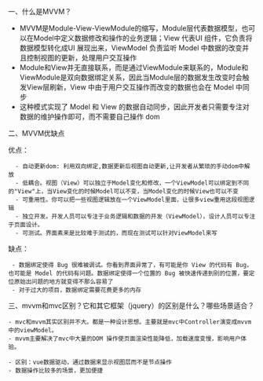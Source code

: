 一、什么是MVVM？

  - MVVM是Module-View-ViewModule的缩写，Module层代表数据模型，也可以在Model中定义数据修改和操作的业务逻辑；View 代表UI 组件，它负责将数据模型转化成UI 展现出来，ViewModel 负责监听 Model 中数据的改变并且控制视图的更新，处理用户交互操作
  - Module和View并无直接联系，而是通过ViewModule来联系的，Module和ViewModule是双向数据绑定关系，因此当Module层的数据发生改变时会触发View层刷新，View 中由于用户交互操作而改变的数据也会在 Model 中同步
  - 这种模式实现了 Model 和 View 的数据自动同步，因此开发者只需要专注对数据的维护操作即可，而不需要自己操作 dom

二、MVVM优缺点

   优点：
  
      - 自动更新dom: 利用双向绑定,数据更新后视图自动更新,让开发者从繁琐的手动dom中解放
      - 低耦合。视图（View）可以独立于Model变化和修改，一个ViewModel可以绑定到不同的"View"上，当View变化的时候Model可以不变，当Model变化的时候View也可以不变
      - 可重用性。你可以把一些视图逻辑放在一个ViewModel里面，让很多view重用这段视图逻辑
      - 独立开发。开发人员可以专注于业务逻辑和数据的开发（ViewModel），设计人员可以专注于页面设计。
      - 可测试。界面素来是比较难于测试的，而现在测试可以针对ViewModel来写

   缺点：

     - 数据绑定使得 Bug 很难被调试。你看到界面异常了，有可能是你 View 的代码有 Bug，也可能是 Model 的代码有问题。数据绑定使得一个位置的 Bug 被快速传递到别的位置，要定位原始出问题的地方就变得不那么容易了
     - 对于过大的项目，数据绑定需要花费更多的内存

三、mvvm和mvc区别？它和其它框架（jquery）的区别是什么？哪些场景适合？

    - mvc和mvvm其实区别并不大。都是一种设计思想。主要就是mvc中Controller演变成mvvm中的viewModel。
    - mvvm主要解决了mvc中大量的DOM 操作使页面渲染性能降低，加载速度变慢，影响用户体验。

    - 区别：vue数据驱动，通过数据来显示视图层而不是节点操作
    - 数据操作比较多的场景，更加便捷

